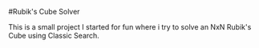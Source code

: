 #Rubik's Cube Solver

This is a small project I started for fun where i try to solve an NxN  Rubik's Cube using Classic Search. 
